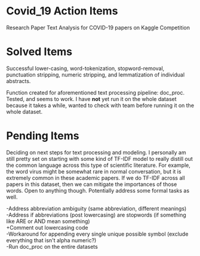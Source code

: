# Covid_19 Action Items
Research Paper Text Analysis for COVID-19 papers on Kaggle Competition

# Solved Items
Successful lower-casing, word-tokenization, stopword-removal, punctuation stripping, numeric stripping, and lemmatization of individual abstracts. 

Function created for aforementioned text processing pipeline: doc_proc. Tested, and seems to work. I have **not** yet run it on the whole dataset because it takes a while, wanted to check with team before running it on the whole dataset. 

# Pending Items
Deciding on next steps for text processing and modeling. I personally am still pretty set on starting with some kind of TF-IDF model to really distill out the common language across this type of scientific literature. For example, the word virus might be somewhat rare in normal conversation, but it is extremely common in these academic papers. If we do TF-IDF across all papers in this dataset, then we can mitigate the importances of those words. Open to anything though. Potentially address some formal tasks as well.  


-Address abbreviation ambiguity (same abbreviation, different meanings)  
-Address if abbreviations (post lowercasing) are stopwords (if something like ARE or AND mean something)  
    +Comment out lowercasing code  
-Workaround for appending every single unique possible symbol (exclude everything that isn't alpha numeric?)  
-Run doc_proc on the entire datasets  
